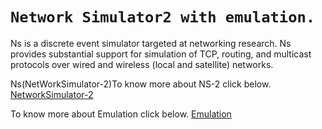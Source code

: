 
`Network Simulator2 with emulation. `
=========================================================================
Ns is a discrete event simulator targeted at networking research. Ns provides substantial support for simulation of TCP, routing, and multicast protocols over wired and wireless (local and satellite) networks.

Ns(NetWorkSimulator-2)To know more about NS-2 click below.
[NetworkSimulator-2](http://www.isi.edu/nsnam/ns/)

To know more about Emulation click below.
[Emulation](http://www.isi.edu/nsnam/ns/ns-emulation.html)
